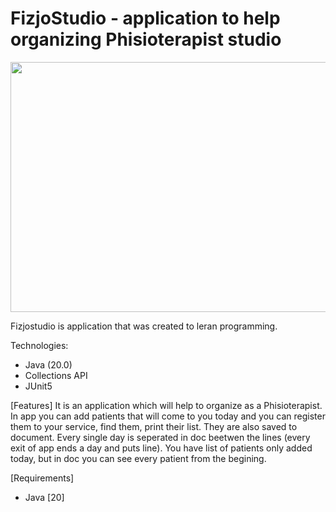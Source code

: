 # FizjoStudio - application to help organizing Phisioterapist studio

<img src="https://github.com/Furmi37/FizjoStudio/assets/147946906/b111700d-9bd2-4f95-9903-d4cb8a4acdf2" width="600" height="400" />

Fizjostudio is application that was created to leran programming. 

Technologies:
- Java (20.0)
- Collections API
- JUnit5 

[Features]
It is an application which will help to organize as a Phisioterapist. In app you can add patients that will come to you today and you can register them to your service, find them, print their list. They are also saved to document. Every single day is seperated in doc beetwen the lines (every exit of app ends a day and puts line). You have list of patients only added today, but in doc you can see every patient from the begining.

[Requirements]
- Java [20]
